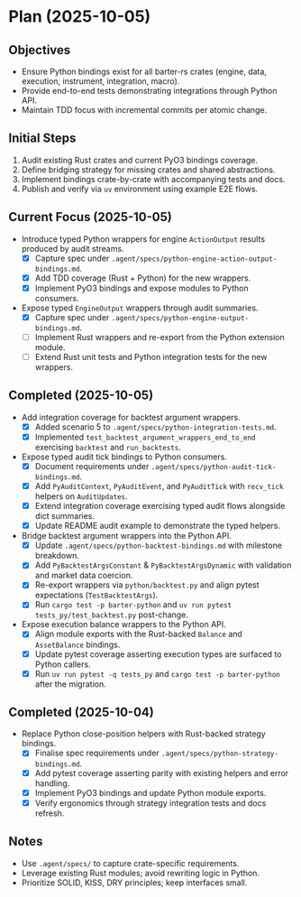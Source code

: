 # Plan (2025-10-05)

## Objectives
- Ensure Python bindings exist for all barter-rs crates (engine, data, execution, instrument, integration, macro).
- Provide end-to-end tests demonstrating integrations through Python API.
- Maintain TDD focus with incremental commits per atomic change.

## Initial Steps
1. Audit existing Rust crates and current PyO3 bindings coverage.
2. Define bridging strategy for missing crates and shared abstractions.
3. Implement bindings crate-by-crate with accompanying tests and docs.
4. Publish and verify via `uv` environment using example E2E flows.


## Current Focus (2025-10-05)
- Introduce typed Python wrappers for engine `ActionOutput` results produced by audit streams.
  - [x] Capture spec under `.agent/specs/python-engine-action-output-bindings.md`.
  - [x] Add TDD coverage (Rust + Python) for the new wrappers.
  - [x] Implement PyO3 bindings and expose modules to Python consumers.
- Expose typed `EngineOutput` wrappers through audit summaries.
  - [x] Capture spec under `.agent/specs/python-engine-output-bindings.md`.
  - [ ] Implement Rust wrappers and re-export from the Python extension module.
  - [ ] Extend Rust unit tests and Python integration tests for the new wrappers.

## Completed (2025-10-05)
- Add integration coverage for backtest argument wrappers.
  - [x] Added scenario 5 to `.agent/specs/python-integration-tests.md`.
  - [x] Implemented `test_backtest_argument_wrappers_end_to_end` exercising `backtest` and `run_backtests`.
- Expose typed audit tick bindings to Python consumers.
  - [x] Document requirements under `.agent/specs/python-audit-tick-bindings.md`.
  - [x] Add `PyAuditContext`, `PyAuditEvent`, and `PyAuditTick` with `recv_tick` helpers on `AuditUpdates`.
  - [x] Extend integration coverage exercising typed audit flows alongside dict summaries.
  - [x] Update README audit example to demonstrate the typed helpers.
- Bridge backtest argument wrappers into the Python API.
  - [x] Update `.agent/specs/python-backtest-bindings.md` with milestone breakdown.
  - [x] Add `PyBacktestArgsConstant` & `PyBacktestArgsDynamic` with validation and market data coercion.
  - [x] Re-export wrappers via `python/backtest.py` and align pytest expectations (`TestBacktestArgs`).
  - [x] Run `cargo test -p barter-python` and `uv run pytest tests_py/test_backtest.py` post-change.
- Expose execution balance wrappers to the Python API.
  - [x] Align module exports with the Rust-backed `Balance` and `AssetBalance` bindings.
  - [x] Update pytest coverage asserting execution types are surfaced to Python callers.
  - [x] Run `uv run pytest -q tests_py` and `cargo test -p barter-python` after the migration.

## Completed (2025-10-04)
- Replace Python close-position helpers with Rust-backed strategy bindings.
  - [x] Finalise spec requirements under `.agent/specs/python-strategy-bindings.md`.
  - [x] Add pytest coverage asserting parity with existing helpers and error handling.
  - [x] Implement PyO3 bindings and update Python module exports.
  - [x] Verify ergonomics through strategy integration tests and docs refresh.

## Notes
- Use `.agent/specs/` to capture crate-specific requirements.
- Leverage existing Rust modules; avoid rewriting logic in Python.
- Prioritize SOLID, KISS, DRY principles; keep interfaces small.
